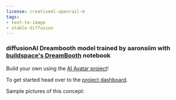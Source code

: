 ```yaml
---
license: creativeml-openrail-m
tags:
- text-to-image
- stable-diffusion
---
```

### diffusionAI Dreambooth model trained by aaronsiim with [buildspace's DreamBooth](https://colab.research.google.com/github/buildspace/diffusers/blob/main/examples/dreambooth/DreamBooth_Stable_Diffusion.ipynb) notebook

Build your own using the [AI Avatar project](https://buildspace.so/builds/ai-avatar)! 

To get started head over to the [project dashboard](https://buildspace.so/p/build-ai-avatars). 

Sample pictures of this concept:

